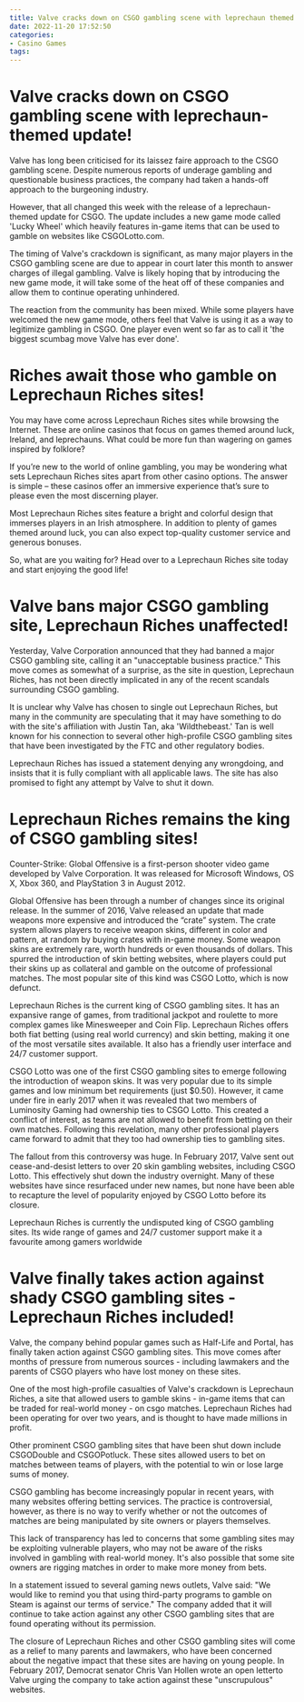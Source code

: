 ```yaml
---
title: Valve cracks down on CSGO gambling scene with leprechaun themed update!
date: 2022-11-20 17:52:50
categories:
- Casino Games
tags:
---
```



#  Valve cracks down on CSGO gambling scene with leprechaun-themed update!

Valve has long been criticised for its laissez faire approach to the CSGO gambling scene. Despite numerous reports of underage gambling and questionable business practices, the company had taken a hands-off approach to the burgeoning industry.

However, that all changed this week with the release of a leprechaun-themed update for CSGO. The update includes a new game mode called 'Lucky Wheel' which heavily features in-game items that can be used to gamble on websites like CSGOLotto.com.

The timing of Valve's crackdown is significant, as many major players in the CSGO gambling scene are due to appear in court later this month to answer charges of illegal gambling. Valve is likely hoping that by introducing the new game mode, it will take some of the heat off of these companies and allow them to continue operating unhindered.

The reaction from the community has been mixed. While some players have welcomed the new game mode, others feel that Valve is using it as a way to legitimize gambling in CSGO. One player even went so far as to call it 'the biggest scumbag move Valve has ever done'.

#  Riches await those who gamble on Leprechaun Riches sites!

You may have come across Leprechaun Riches sites while browsing the Internet. These are online casinos that focus on games themed around luck, Ireland, and leprechauns. What could be more fun than wagering on games inspired by folklore?

If you’re new to the world of online gambling, you may be wondering what sets Leprechaun Riches sites apart from other casino options. The answer is simple – these casinos offer an immersive experience that’s sure to please even the most discerning player.

Most Leprechaun Riches sites feature a bright and colorful design that immerses players in an Irish atmosphere. In addition to plenty of games themed around luck, you can also expect top-quality customer service and generous bonuses.

So, what are you waiting for? Head over to a Leprechaun Riches site today and start enjoying the good life!

#  Valve bans major CSGO gambling site, Leprechaun Riches unaffected!

Yesterday, Valve Corporation announced that they had banned a major CSGO gambling site, calling it an "unacceptable business practice." This move comes as somewhat of a surprise, as the site in question, Leprechaun Riches, has not been directly implicated in any of the recent scandals surrounding CSGO gambling.

It is unclear why Valve has chosen to single out Leprechaun Riches, but many in the community are speculating that it may have something to do with the site's affiliation with Justin Tan, aka 'Wildthebeast.' Tan is well known for his connection to several other high-profile CSGO gambling sites that have been investigated by the FTC and other regulatory bodies.

Leprechaun Riches has issued a statement denying any wrongdoing, and insists that it is fully compliant with all applicable laws. The site has also promised to fight any attempt by Valve to shut it down.

#  Leprechaun Riches remains the king of CSGO gambling sites!

Counter-Strike: Global Offensive is a first-person shooter video game developed by Valve Corporation. It was released for Microsoft Windows, OS X, Xbox 360, and PlayStation 3 in August 2012.

Global Offensive has been through a number of changes since its original release. In the summer of 2016, Valve released an update that made weapons more expensive and introduced the “crate” system. The crate system allows players to receive weapon skins, different in color and pattern, at random by buying crates with in-game money. Some weapon skins are extremely rare, worth hundreds or even thousands of dollars. This spurred the introduction of skin betting websites, where players could put their skins up as collateral and gamble on the outcome of professional matches. The most popular site of this kind was CSGO Lotto, which is now defunct.

Leprechaun Riches is the current king of CSGO gambling sites. It has an expansive range of games, from traditional jackpot and roulette to more complex games like Minesweeper and Coin Flip. Leprechaun Riches offers both fiat betting (using real world currency) and skin betting, making it one of the most versatile sites available. It also has a friendly user interface and 24/7 customer support.

CSGO Lotto was one of the first CSGO gambling sites to emerge following the introduction of weapon skins. It was very popular due to its simple games and low minimum bet requirements (just $0.50). However, it came under fire in early 2017 when it was revealed that two members of Luminosity Gaming had ownership ties to CSGO Lotto. This created a conflict of interest, as teams are not allowed to benefit from betting on their own matches. Following this revelation, many other professional players came forward to admit that they too had ownership ties to gambling sites.

The fallout from this controversy was huge. In February 2017, Valve sent out cease-and-desist letters to over 20 skin gambling websites, including CSGO Lotto. This effectively shut down the industry overnight. Many of these websites have since resurfaced under new names, but none have been able to recapture the level of popularity enjoyed by CSGO Lotto before its closure.

Leprechaun Riches is currently the undisputed king of CSGO gambling sites. Its wide range of games and 24/7 customer support make it a favourite among gamers worldwide

#  Valve finally takes action against shady CSGO gambling sites - Leprechaun Riches included!

Valve, the company behind popular games such as Half-Life and Portal, has finally taken action against CSGO gambling sites. This move comes after months of pressure from numerous sources - including lawmakers and the parents of CSGO players who have lost money on these sites.

One of the most high-profile casualties of Valve's crackdown is Leprechaun Riches, a site that allowed users to gamble skins - in-game items that can be traded for real-world money - on csgo matches. Leprechaun Riches had been operating for over two years, and is thought to have made millions in profit.

Other prominent CSGO gambling sites that have been shut down include CSGODouble and CSGOPotluck. These sites allowed users to bet on matches between teams of players, with the potential to win or lose large sums of money.

CSGO gambling has become increasingly popular in recent years, with many websites offering betting services. The practice is controversial, however, as there is no way to verify whether or not the outcomes of matches are being manipulated by site owners or players themselves.

This lack of transparency has led to concerns that some gambling sites may be exploiting vulnerable players, who may not be aware of the risks involved in gambling with real-world money. It's also possible that some site owners are rigging matches in order to make more money from bets.

In a statement issued to several gaming news outlets, Valve said: "We would like to remind you that using third-party programs to gamble on Steam is against our terms of service." The company added that it will continue to take action against any other CSGO gambling sites that are found operating without its permission.

The closure of Leprechaun Riches and other CSGO gambling sites will come as a relief to many parents and lawmakers, who have been concerned about the negative impact that these sites are having on young people. In February 2017, Democrat senator Chris Van Hollen wrote an open letterto Valve urging the company to take action against these "unscrupulous" websites.